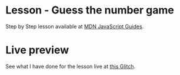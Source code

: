 # Lesson - Guess the number game

Step by Step lesson available at [MDN JavaScript Guides](https://developer.mozilla.org/en-US/docs/Learn/JavaScript/First_steps/A_first_splash#example_%E2%80%94_guess_the_number_game).

# Live preview

See what I have done for the lesson live at [this Glitch](https://titanium-slender-swim.glitch.me/JavaScript/Lesson%20-%20Guess%20the%20number%20game/).
